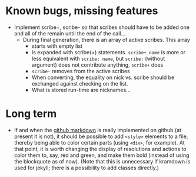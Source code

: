 # Known bugs, missing features

* Implement scribe+, scribe- so that scribes should have to be added one and all of the remain until the end of the call...
  * During final generation, there is an array of active scribes. This array
    * starts with empty list
    * is expanded with scribe(+) statements. `scribe+ name` is more or less equivalent with `scribe: name`, but `scribe:` (without argument) does not contribute anything, `scribe+` does
    * `scribe-` removes from the active scribes
    * When converting, the equality on nick vs. scribe should be exchanged against checking on the list.
    * What is stored run-time are nicknames...


# Long term

* If and when the [github markdown](https://github.github.com/gfm/) is really implemented on github (at present it is not), it should be possible to add `<style>` elements to a file, thereby being able to color certain parts (using `<div>`, for example). At that point, it is worth changing the display of resolutions and actions to color them to, say, red and green, and make them bold (instead of using the blockquote as of now). (Note that this is unnecessary if kramdown is used for jekyll; there is a possibility to add classes directly.)
